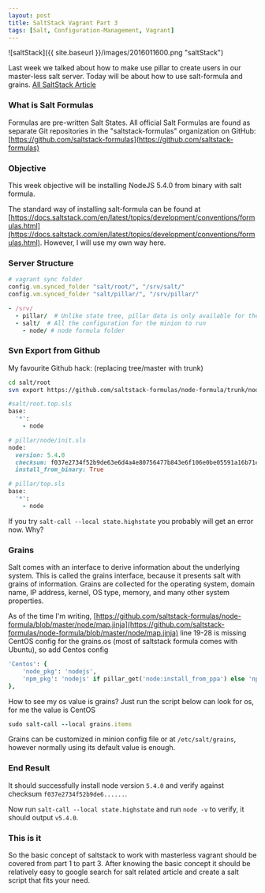 ```yaml
---
layout: post
title: SaltStack Vagrant Part 3
tags: [Salt, Configuration-Management, Vagrant]
---
```


![saltStack]({{ site.baseurl }}/images/2016011600.png "saltStack")

Last week we talked about how to make use pillar to create users in our master-less salt server. Today will be about how to use salt-formula and grains. [All SaltStack Article](http://nghenglim.github.io/tags/#Salt-ref)

### What is Salt Formulas
Formulas are pre-written Salt States. All official Salt Formulas are found as separate Git repositories in the "saltstack-formulas" organization on GitHub: [https://github.com/saltstack-formulas](https://github.com/saltstack-formulas)

### Objective
This week objective will be installing NodeJS 5.4.0 from binary with salt formula.

The standard way of installing salt-formula can be found at [https://docs.saltstack.com/en/latest/topics/development/conventions/formulas.html](https://docs.saltstack.com/en/latest/topics/development/conventions/formulas.html). However, I will use my own way here.

### Server Structure
~~~ ruby
# vagrant sync folder
config.vm.synced_folder "salt/root/", "/srv/salt/"
config.vm.synced_folder "salt/pillar/", "/srv/pillar/"
~~~ 

~~~ ruby
- /srv/
  - pillar/  # Unlike state tree, pillar data is only available for the targeted minion specified by the matcher type.
  - salt/  # All the configuration for the minion to run
    - node/ # node formula folder
~~~ 

### Svn Export from Github
My favourite Github hack: (replacing tree/master with trunk)

~~~ bash
cd salt/root
svn export https://github.com/saltstack-formulas/node-formula/trunk/node
~~~ 

~~~ ruby
#salt/root.top.sls
base:
  '*':
    - node
~~~ 

~~~ ruby
# pillar/node/init.sls
node:
  version: 5.4.0
  checksum: f037e2734f52b9de63e6d4a4e80756477b843e6f106e0be05591a16b71ec2bd0
  install_from_binary: True
~~~ 

~~~ ruby
# pillar/top.sls
base:
  '*':
    - node
~~~ 

If you try `salt-call --local state.highstate` you probably will get an error now. Why?

### Grains
Salt comes with an interface to derive information about the underlying system. This is called the grains interface, because it presents salt with grains of information. Grains are collected for the operating system, domain name, IP address, kernel, OS type, memory, and many other system properties.

As of the time I'm writing, [https://github.com/saltstack-formulas/node-formula/blob/master/node/map.jinja](https://github.com/saltstack-formulas/node-formula/blob/master/node/map.jinja) line 19-28 is missing CentOS config for the grains.os (most of saltstack formula comes with Ubuntu), so add Centos config

~~~ ruby
'Centos': {
    'node_pkg': 'nodejs',
    'npm_pkg': 'nodejs' if pillar_get('node:install_from_ppa') else 'npm',
},
~~~ 

How to see my os value is grains? Just run the script below can look for os, for me the value is CentOS
~~~ ruby
sudo salt-call --local grains.items
~~~ 

Grains can be customized in minion config file or at `/etc/salt/grains`, however normally using its default value is enough.

### End Result
It should successfully install node version `5.4.0` and verify against checksum `f037e2734f52b9de6......`.

Now run `salt-call --local state.highstate` and run `node -v` to verify, it should output `v5.4.0`.

### This is it
So the basic concept of saltstack to work with masterless vagrant should be covered from part 1 to part 3. After knowing the basic concept it should be relatively easy to google search for salt related article and create a salt script that fits your need.
